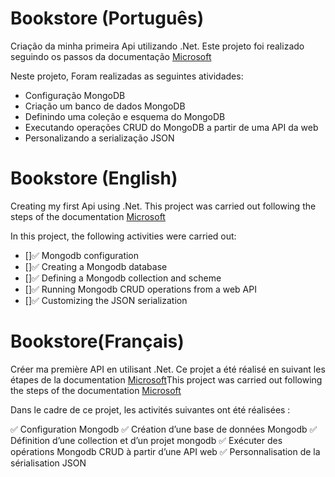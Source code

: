 # Bookstore (Português)

Criação da minha primeira Api utilizando .Net.
Este projeto foi realizado seguindo os passos da documentação [Microsoft](https://docs.microsoft.com/en-us/aspnet/core/tutorials/first-mongo-app?view=aspnetcore-6.0&tabs=visual-studio/)

Neste projeto, Foram realizadas as seguintes atividades:

<ul ">
  <li>Configuração MongoDB </li>                                
  <li>Criação um banco de dados MongoDB </li>
  <li>Definindo uma coleção e esquema do MongoDB </li> 
  <li>Executando operações CRUD do MongoDB a partir de uma API da web </li>
  <li>Personalizando a serialização JSON</li>                               
 </ul>

  
  

# Bookstore (English)

Creating my first Api using .Net.
This project was carried out following the steps of the documentation [Microsoft](https://docs.microsoft.com/en-us/aspnet/core/tutorials/first-mongo-app?view=aspnetcore-6.0&tabs=visual-studio/)

In this project, the following activities were carried out:

  - []✅ Mongodb configuration
  - []✅ Creating a Mongodb database
  - []✅ Defining a Mongodb collection and scheme
  - []✅ Running Mongodb CRUD operations from a web API
  - []✅ Customizing the JSON serialization


# Bookstore(Français)

Créer ma première API en utilisant .Net.
Ce projet a été réalisé en suivant les étapes de la documentation [Microsoft](https://docs.microsoft.com/en-us/aspnet/core/tutorials/first-mongo-app?view=aspnetcore-6.0&tabs=visual-studio/)This project was carried out following the steps of the documentation [Microsoft](https://docs.microsoft.com/en-us/aspnet/core/tutorials/first-mongo-app?view=aspnetcore-6.0&tabs=visual-studio/)

Dans le cadre de ce projet, les activités suivantes ont été réalisées :

  ✅ Configuration Mongodb
  ✅ Création d’une base de données Mongodb
  ✅ Définition d’une collection et d’un projet mongodb
  ✅ Exécuter des opérations Mongodb CRUD à partir d’une API web
  ✅ Personnalisation de la sérialisation JSON
